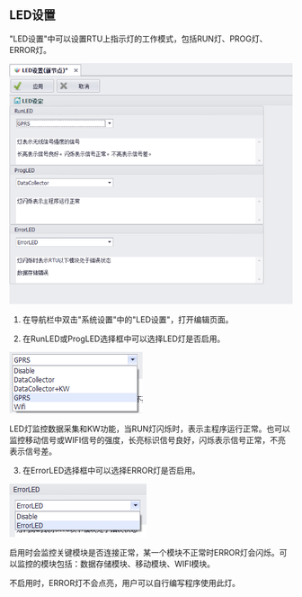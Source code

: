 ## LED设置 

"LED设置"中可以设置RTU上指示灯的工作模式，包括RUN灯、PROG灯、ERROR灯。

![](LED.png)

1. 在导航栏中双击"系统设置"中的"LED设置"，打开编辑页面。

2. 在RunLED或ProgLED选择框中可以选择LED灯是否启用。

![](LED_1.png)

LED灯监控数据采集和KW功能，当RUN灯闪烁时，表示主程序运行正常。也可以监控移动信号或WIFI信号的强度，长亮标识信号良好，闪烁表示信号正常，不亮表示信号差。

3. 在ErrorLED选择框中可以选择ERROR灯是否启用。

![](LED_2.png)

启用时会监控关键模块是否连接正常，某一个模块不正常时ERROR灯会闪烁。可以监控的模块包括：数据存储模块、移动模块、WIFI模块。

不启用时，ERROR灯不会点亮，用户可以自行编写程序使用此灯。
